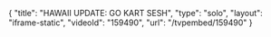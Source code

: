 {
    "title": "HAWAII UPDATE: GO KART SESH",
    "type": "solo",
    "layout": "iframe-static",
    "videoId": "159490",
    "url": "\/tvpembed\/159490"
}